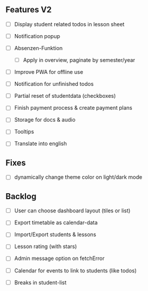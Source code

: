 ## Features V2

- [ ] Display student related todos in lesson sheet

- [ ] Notification popup

- [ ] Absenzen-Funktion

  - [ ] Apply in overview, paginate by semester/year

- [ ] Improve PWA for offline use

- [ ] Notification for unfinished todos

- [ ] Partial reset of studentdata (checkboxes)

- [ ] Finish payment process & create payment plans

- [ ] Storage for docs & audio

- [ ] Tooltips

- [ ] Translate into english

## Fixes

- [ ] dynamically change theme color on light/dark mode

## Backlog

- [ ] User can choose dashboard layout (tiles or list)

- [ ] Export timetable as calendar-data

- [ ] Import/Export students & lessons

- [ ] Lesson rating (with stars)

- [ ] Admin message option on fetchError

- [ ] Calendar for events to link to students (like todos)

- [ ] Breaks in student-list

